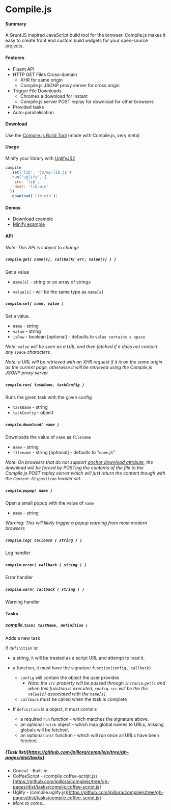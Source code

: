Compile.js
=========

#### Summary

A GruntJS inspired JavaScript build tool for the browser.
Compile.js makes it easy to create front end custom build widgets for your open-source projects.

#### Features

* Fluent API
* HTTP GET Files Cross-domain
  * XHR for same origin
  * Compile.js JSONP proxy server for cross origin
* Trigger File Downloads
  * Chromes a.download for instant
  * Compile.js server POST replay for download for other browsers
* Provided tasks
* Auto-parallelisation

#### Download

Use the [Compile.js Build Tool](http://jpillora.com/compilejs/builder/index.html) (made with Compile.js, very meta)

#### Usage

Minify your library with [UglifyJS2](https://github.com/mishoo/UglifyJS2)

``` javascript
compile
  .set('lib', 'js/my-lib.js')
  .run('uglify', {
    src: 'lib',
    dest: 'lib.min'
  })
  .download('lib.min');
```

#### Demos

* [Download example](http://jpillora.com/compilejs/example/download.html)
* [Minify example](http://jpillora.com/compilejs/example/uglify.html)

#### API

*Note: This API is subject to change*

##### `compile`.`get( name[s], callback( err, value[s] ) )`

Get a value

* `name[s]` - string or an array of strings

* `value[s]` - will be the same type as `name[s]`

##### `compile`.`set( name, value )`

Set a value.

* `name` - string
* `value` - string
* `isRaw` - boolean [optional] - defaults to `value contains a space`

*Note: `value` will be seen as a URL and then fetched if
it does not contain any `space` characters.*

*Note: a URL will be retrieved with an XHR request if it is on the same origin as the current page, otherwise it will be retrieved using the Compile.js JSONP proxy server*

##### `compile`.`run( taskName, taskConfig )`

Runs the given task with the given config

* `taskName` - string
* `taskConfig` - object

##### `compile`.`download( name )`

Downloads the value of `name` as `filename`

* `name` - string
* `filename` - string [optional] - defaults to "`name`.js"

*Note: On browsers that do not support [anchor download attribute](http://caniuse.com/download), the download
will be forced by POSTing the contents of the file to the Compile.js POST replay server which
will just return the content though with the `Content-Disposition` header set.*

##### `compile`.`popup( name )`

Open a small popup with the value of `name`

* `name` - string

*Warning: This will likely trigger a popup warning from most modern browsers*

##### `compile`.`log( callback ( string ) )`

Log handler

##### `compile`.`error( callback ( string ) )`

Error handler

##### `compile`.`warn( callback ( string ) )`

Warning handler

#### Tasks

##### compile.`task( taskName, definition )`

Adds a new task

If `definition` is:

* a string, it will be treated as a script URL and attempt to load it.
* a function, it must have the signature `function(config, callback)`
  * `config` will contain the object the user provides
    * *Note: the `src` property will be passed through `instance`.`get()` and
       when this function is executed, `config.src` will be the the `value[s]`
       associated with the `name[s]`*
  * `callback` must be called when the task is complete

* If `definition` is a object, it must contain:
  * a required `run` function - which matches the signature above.
  * an optional `fetch` object - which map global names to URLs, missing globals will be fetched.
  * an optional `init` function - which will run once all URLs have been fetched.

##### (Task list)[https://github.com/jpillora/compilejs/tree/gh-pages/dist/tasks]

* Concat - Built-in
* CoffeeScript - (compile.coffee-script.js)[https://github.com/jpillora/compilejs/tree/gh-pages/dist/tasks/compile.coffee-script.js]
* Uglify - (compile.uglify.js)[https://github.com/jpillora/compilejs/tree/gh-pages/dist/tasks/compile.coffee-script.js]
* *More to come...*






